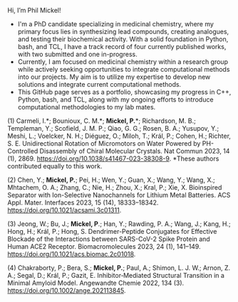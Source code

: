 Hi, I’m Phil Mickel!
- I'm a PhD candidate specializing in medicinal chemistry, where my primary focus lies in synthesizing lead compounds, creating analogues, and testing their biochemical activity. With a solid foundation in Python, bash, and TCL, I have a track record of four currently published works, with two submitted and one in-progress.
- Currently, I am focused on medicinal chemistry within a research group while actively seeking opportunities to integrate computational methods into our projects. My aim is to utilize my expertise to develop new solutions and integrate current computational methods.
- This GitHub page serves as a portfolio, showcasing my progress in C++, Python, bash, and TCL, along with my ongoing efforts to introduce computational methodologies to my lab mates.

(1) Carmeli, I.\*; Bounioux, C. M.\*; **Mickel, P.***; Richardson, M. B.; Templeman, Y.; Scofield, J. M. P.; Qiao, G. G.; Rosen, B. A.; Yusupov, Y.; Meshi, L.; Voelcker, N. H.; Diéguez, O.; Miloh, T.; Král, P.; Cohen, H.; Richter, S. E. Unidirectional Rotation of Micromotors on Water Powered by PH-Controlled Disassembly of Chiral Molecular Crystals. Nat Commun 2023, 14 (1), 2869. https://doi.org/10.1038/s41467-023-38308-9. *These authors contributed equally to this work.

(2) Chen, Y.; **Mickel, P.**; Pei, H.; Wen, Y.; Guan, X.; Wang, Y.; Wang, X.; Mhtachem, O. A.; Zhang, C.; Nie, H.; Zhou, X.; Kral, P.; Xie, X. Bioinspired Separator with Ion-Selective Nanochannels for Lithium Metal Batteries. ACS Appl. Mater. Interfaces 2023, 15 (14), 18333–18342. https://doi.org/10.1021/acsami.3c01311.

(3) Jeong, W.; Bu, J.; **Mickel, P**.; Han, Y.; Rawding, P. A.; Wang, J.; Kang, H.; Hong, H.; Král, P.; Hong, S. Dendrimer-Peptide Conjugates for Effective Blockade of the Interactions between SARS-CoV-2 Spike Protein and Human ACE2 Receptor. Biomacromolecules 2023, 24 (1), 141–149. https://doi.org/10.1021/acs.biomac.2c01018.

(4) Chakraborty, P.; Bera, S.; **Mickel, P.**; Paul, A.; Shimon, L. J. W.; Arnon, Z. A.; Segal, D.; Král, P.; Gazit, E. Inhibitor‐Mediated Structural Transition in a Minimal Amyloid Model. Angewandte Chemie 2022, 134 (3). https://doi.org/10.1002/ange.202113845.
